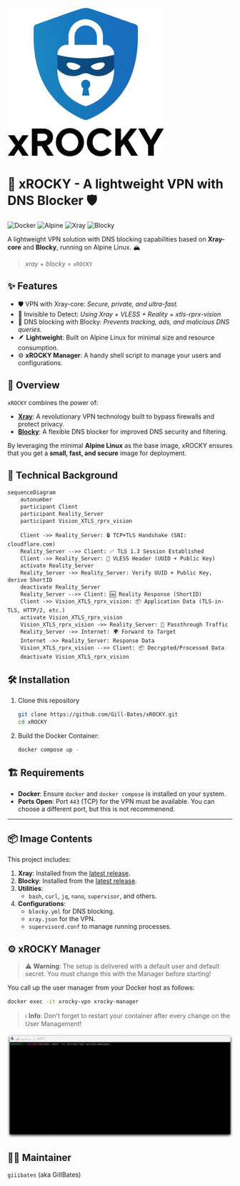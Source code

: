 ![xROCKY Logo](./images/xrocky-logo_small.png)

# 🚀 xROCKY - A lightweight VPN with DNS Blocker 🛡️

![Docker](https://img.shields.io/badge/Docker-✓-blue?logo=docker)
![Alpine](https://img.shields.io/badge/Alpine_Linux-✓-brightgreen?logo=alpine-linux)
![Xray](https://img.shields.io/badge/Xray_Core-✓-success)
![Blocky](https://img.shields.io/badge/Blocky_DNS-✓-important)

A lightweight VPN solution with DNS blocking capabilities based on **Xray-core** and **Blocky**, running on Alpine Linux. 🏔️

> *xray* + *blocky* = `xROCKY`

## ✨ Features
- 🛡️ VPN with Xray-core: *Secure, private, and ultra-fast.*
- 🔐 Invisible to Detect: *Using Xray + VLESS + Reality + xtls-rprx-vision*
- 🚫 DNS blocking with Blocky: *Prevents tracking, ads, and malicious DNS queries.*
- 🪶 **Lightweight**: Built on Alpine Linux for minimal size and resource consumption.
- ⚙️ **xROCKY Manager**: A handy shell script to manage your users and configurations.

## 🎯 **Overview**
`xROCKY` combines the power of:
- [**Xray**](https://github.com/XTLS/Xray-core): A revolutionary VPN technology built to bypass firewalls and protect privacy.
- [**Blocky**](https://github.com/0xERR0R/blocky): A flexible DNS blocker for improved DNS security and filtering.

By leveraging the minimal **Alpine Linux** as the base image, xROCKY ensures that you get a **small, fast, and secure** image for deployment.

## 📜 Technical Background

```mermaid
sequenceDiagram
    autonumber
    participant Client
    participant Reality_Server
    participant Vision_XTLS_rprx_vision

    Client ->> Reality_Server: 🔒 TCP+TLS Handshake (SNI: cloudflare.com)
    Reality_Server -->> Client: ✅ TLS 1.3 Session Established
    Client ->> Reality_Server: 🔑 VLESS Header (UUID + Public Key)
    activate Reality_Server
    Reality_Server ->> Reality_Server: Verify UUID + Public Key, derive ShortID
    deactivate Reality_Server
    Reality_Server -->> Client: 🆗 Reality Response (ShortID)
    Client ->> Vision_XTLS_rprx_vision: 📦 Application Data (TLS-in-TLS, HTTP/2, etc.)
    activate Vision_XTLS_rprx_vision
    Vision_XTLS_rprx_vision ->> Reality_Server: 🔄 Passthrough Traffic
    Reality_Server ->> Internet: 🌍 Forward to Target
    Internet ->> Reality_Server: Response Data
    Vision_XTLS_rprx_vision -->> Client: 📦 Decrypted/Processed Data
    deactivate Vision_XTLS_rprx_vision
```

## 🛠️ Installation

1. Clone this repository
   ```bash
   git clone https://github.com/Gill-Bates/xROCKY.git
   cd xROCKY
   ```
2. Build the Docker Container:
   ```bash
   docker compose up -
   ```

## 🏗️ **Requirements**
- **Docker**: Ensure `docker` and `docker compose` is installed on your system.
- **Ports Open**: Port `443` (TCP) for the VPN must be available. You can choose a different port, but this is not recommenend.

---

## 📦 **Image Contents**
This project includes:
1. **Xray**: Installed from the [latest release](https://github.com/XTLS/Xray-core/releases).
2. **Blocky**: Installed from the [latest release](https://github.com/0xERR0R/blocky/releases).
3. **Utilities**:
   - `bash`, `curl`, `jq`, `nano`, `supervisor`, and others.
4. **Configurations**:
   - `blocky.yml` for DNS blocking.
   - `xray.json` for the VPN.
   - `supervisord.conf` to manage running processes.

## ⚙️ **xROCKY Manager**

> ⚠️ **Warning**: The setup is delivered with a default user and default secret. You must change this with the Manager before starting!

You call up the user manager from your Docker host as follows:

   ```bash
   docker exec -it xrocky-vpn xrocky-manager
   ```
> ℹ️ **Info**: Don't forget to restart your container after every change on the User Management!
> 
![xrocky-manager](./images/manager.gif)


## 👨‍💻 Maintainer
`giiibates` (aka GiIIBates)